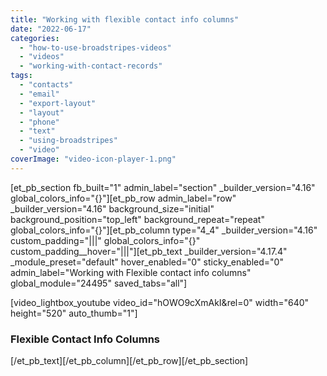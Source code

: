 ```yaml
---
title: "Working with flexible contact info columns"
date: "2022-06-17"
categories: 
  - "how-to-use-broadstripes-videos"
  - "videos"
  - "working-with-contact-records"
tags: 
  - "contacts"
  - "email"
  - "export-layout"
  - "layout"
  - "phone"
  - "text"
  - "using-broadstripes"
  - "video"
coverImage: "video-icon-player-1.png"
---
```


\[et\_pb\_section fb\_built="1" admin\_label="section" \_builder\_version="4.16" global\_colors\_info="{}"\]\[et\_pb\_row admin\_label="row" \_builder\_version="4.16" background\_size="initial" background\_position="top\_left" background\_repeat="repeat" global\_colors\_info="{}"\]\[et\_pb\_column type="4\_4" \_builder\_version="4.16" custom\_padding="|||" global\_colors\_info="{}" custom\_padding\_\_hover="|||"\]\[et\_pb\_text \_builder\_version="4.17.4" \_module\_preset="default" hover\_enabled="0" sticky\_enabled="0" admin\_label="Working with Flexible contact info columns" global\_module="24495" saved\_tabs="all"\]

\[video\_lightbox\_youtube video\_id="hOWO9cXmAkI&rel=0" width="640" height="520" auto\_thumb="1"\]

### Flexible Contact Info Columns

\[/et\_pb\_text\]\[/et\_pb\_column\]\[/et\_pb\_row\]\[/et\_pb\_section\]

